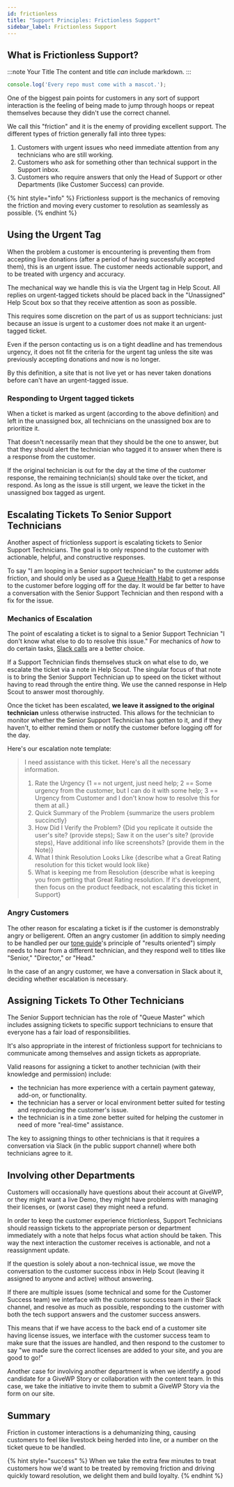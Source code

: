 ```yaml
---
id: frictionless
title: "Support Principles: Frictionless Support"
sidebar_label: Frictionless Support
---
```


## What is Frictionless Support?

:::note Your Title
The content and title *can* include markdown.
:::

```jsx
console.log('Every repo must come with a mascot.');
```

One of the biggest pain points for customers in any sort of support interaction is the feeling of being made to jump through hoops or repeat themselves because they didn't use the correct channel.

We call this "friction" and it is the enemy of providing excellent support. The different types of friction generally fall into three types:

1. Customers with urgent issues who need immediate attention from any technicians who are still working.
2. Customers who ask for something other than technical support in the Support inbox.
3. Customers who require answers that only the Head of Support or other Departments \(like Customer Success\) can provide.

{% hint style="info" %}
Frictionless support is the mechanics of removing the friction and moving every customer to resolution as seamlessly as possible.
{% endhint %}

## Using the Urgent Tag

When the problem a customer is encountering is preventing them from accepting live donations \(after a period of having successfully accepted them\), this is an urgent issue. The customer needs actionable support, and to be treated with urgency and accuracy.

The mechanical way we handle this is via the Urgent tag in Help Scout. All replies on urgent-tagged tickets should be placed back in the "Unassigned" Help Scout box so that they receive attention as soon as possible.

This requires some discretion on the part of us as support technicians: just because an issue is urgent to a customer does not make it an urgent-tagged ticket.

Even if the person contacting us is on a tight deadline and has tremendous urgency, it does not fit the criteria for the urgent tag unless the site was previously accepting donations and now is no longer.

By this definition, a site that is not live yet or has never taken donations before can't have an urgent-tagged issue.

### Responding to Urgent tagged tickets

When a ticket is marked as urgent \(according to the above definition\) and left in the unassigned box, all technicians on the unassigned box are to prioritize it.

That doesn't necessarily mean that they should be the one to answer, but that they should alert the technician who tagged it to answer when there is a response from the customer.

If the original technician is out for the day at the time of the customer response, the remaining technician\(s\) should take over the ticket, and respond. As long as the issue is still urgent, we leave the ticket in the unassigned box tagged as urgent.

## Escalating Tickets To Senior Support Technicians

Another aspect of frictionless support is escalating tickets to Senior Support Technicians. The goal is to only respond to the customer with actionable, helpful, and constructive responses.

To say "I am looping in a Senior support technician" to the customer adds friction, and should only be used as a [Queue Health Habit](#) to get a response to the customer before logging off for the day. It would be far better to have a conversation with the Senior Support Technician and then respond with a fix for the issue.

### Mechanics of Escalation

The point of escalating a ticket is to signal to a Senior Support Technician "I don't know what else to do to resolve this issue." For mechanics of _how_ to do certain tasks, [Slack calls](#) are a better choice.

If a Support Technician finds themselves stuck on what else to do, we escalate the ticket via a note in Help Scout. The singular focus of that note is to bring the Senior Support Technician up to speed on the ticket without having to read through the entire thing. We use the canned response in Help Scout to answer most thoroughly.

Once the ticket has been escalated, **we leave it assigned to the original technician** unless otherwise instructed. This allows for the technician to monitor whether the Senior Support Technician has gotten to it, and if they haven't, to either remind them or notify the customer before logging off for the day.

Here's our escalation note template:

> I need assistance with this ticket. Here's all the necessary information.
>
> 1. Rate the Urgency {1 == not urgent, just need help; 2 == Some urgency from the customer, but I can do it with some help; 3 == Urgency from Customer and I don't know how to resolve this for them at all.}
> 2. Quick Summary of the Problem {summarize the users problem succinctly}
> 3. How Did I Verify the Problem? {Did you replicate it outside the user's site? \(provide steps\); Saw it on the user's site? \(provide steps\), Have additional info like screenshots? \(provide them in the Note\)}
> 4. What I think Resolution Looks Like {describe what a Great Rating resolution for this ticket would look like}
> 5. What is keeping me from Resolution {describe what is keeping you from getting that Great Rating resolution. If it's development, then focus on the product feedback, not escalating this ticket in Support}

### Angry Customers

The other reason for escalating a ticket is if the customer is demonstrably angry or belligerent. Often an angry customer \(in addition to simply needing to be handled per our [tone guide](#)'s principle of "results oriented"\) simply needs to hear from a different technician, and they respond well to titles like "Senior," "Director," or "Head."

In the case of an angry customer, we have a conversation in Slack about it, deciding whether escalation is necessary.

## Assigning Tickets To Other Technicians

The Senior Support technician has the role of "Queue Master" which includes assigning tickets to specific support technicians to ensure that everyone has a fair load of responsibilities.

It's also appropriate in the interest of frictionless support for technicians to communicate among themselves and assign tickets as appropriate.

Valid reasons for assigning a ticket to another technician \(with their knowledge and permission\) include:

* the technician has more experience with a certain payment gateway, add-on, or functionality. 
* the technician has a server or local environment better suited for testing and reproducing the customer's issue.
* the technician is in a time zone better suited for helping the customer in need of more "real-time" assistance.

The key to assigning things to other technicians is that it requires a conversation via Slack \(in the public support channel\) where both technicians agree to it.

## Involving other Departments

Customers will occasionally have questions about their account at GiveWP, or they might want a live Demo, they might have problems with managing their licenses, or \(worst case\) they might need a refund.

In order to keep the customer experience frictionless, Support Technicians should reassign tickets to the appropriate person or department immediately with a note that helps focus what action should be taken. This way the next interaction the customer receives is actionable, and not a reassignment update.

If the question is solely about a non-technical issue, we move the conversation to the customer success inbox in Help Scout \(leaving it assigned to anyone and active\) without answering.

If there are multiple issues \(some technical and some for the Customer Success team\) we interface with the customer success team in their Slack channel, and resolve as much as possible, responding to the customer with both the tech support answers and the customer success answers.

This means that if we have access to the back end of a customer site having license issues, we interface with the customer success team to make sure that the issues are handled, and then respond to the customer to say "we made sure the correct licenses are added to your site, and you are good to go!"

Another case for involving another department is when we identify a good candidate for a GiveWP Story or collaboration with the content team. In this case, we take the initiative to invite them to submit a GiveWP Story via the form on our site.

## Summary

Friction in customer interactions is a dehumanizing thing, causing customers to feel like livestock being herded into line, or a number on the ticket queue to be handled.

{% hint style="success" %}
When we take the extra few minutes to treat customers how we'd want to be treated by removing friction and driving quickly toward resolution, we delight them and build loyalty.
{% endhint %}

